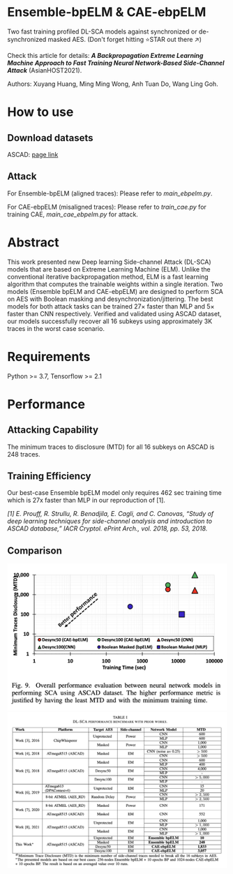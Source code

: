 # Ensemble-bpELM & CAE-ebpELM
 Two fast training profiled DL-SCA models against synchronized or de-synchronized masked AES. (Don't forget hitting ⭐️STAR out there ↗️)

 Check this article for details: ***A Backpropagation Extreme Learning Machine Approach to Fast Training Neural Network-Based Side-Channel Attack*** (AsianHOST2021).

 Authors: Xuyang Huang, Ming Ming Wong, Anh Tuan Do, Wang Ling Goh.
 # How to use
## Download datasets
ASCAD: [page link](https://github.com/ANSSI-FR/ASCAD/blob/master/ATMEGA_AES_v1/ATM_AES_v1_fixed_key/Readme.md)

## Attack
For Ensemble-bpELM (aligned traces): Please refer to *main_ebpelm.py*.

For CAE-ebpELM (misaligned traces): Please refer to *train_cae.py* for training CAE, *main_cae_ebpelm.py* for attack.

# Abstract
This work presented new Deep learning Side-channel Attack (DL-SCA) models that are based on Extreme Learning Machine (ELM). Unlike the conventional iterative backpropagation method, ELM is a fast learning algorithm that computes the trainable weights within a single iteration. Two models (Ensemble bpELM and CAE-ebpELM) are designed to perform SCA on AES with Boolean masking and desynchronization/jittering. The best models for both attack tasks can be trained 27× faster than MLP and 5× faster than CNN respectively. Verified and validated using ASCAD dataset, our models successfully recover all 16 subkeys using approximately 3K traces in the worst case scenario.

# Requirements
 Python >= 3.7, Tensorflow >= 2.1

# Performance
## Attacking Capability
The minimum traces to disclosure (MTD) for all 16 subkeys on ASCAD is 248 traces.

## Training Efficiency
Our best-case Ensemble bpELM model only requires 462 sec training time which is 27x faster than MLP in our reproduction of [1].

*[1] E. Prouff, R. Strullu, R. Benadjila, E. Cagli, and C. Canovas, “Study of deep learning techniques for side-channel analysis and introduction to ASCAD database,” IACR Cryptol. ePrint Arch., vol. 2018, pp. 53, 2018.*
## Comparison
![Comparison](img/comparison.png)
![Comparison table](img/comparison_table.png)
